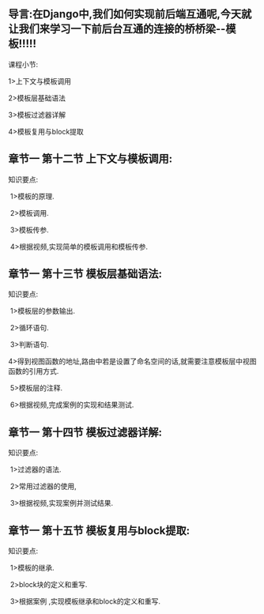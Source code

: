 ## 导言:在Django中,我们如何实现前后端互通呢,今天就让我们来学习一下前后台互通的连接的桥桥梁--模板!!!!!

课程小节:  

1>上下文与模板调用

2>模板层基础语法

3>模板过滤器详解

4>模板复用与block提取

## 章节一  第十二节 上下文与模板调用:
   知识要点:

​        1>模板的原理.

​        2>模板调用.

​        3>模板传参.

​        4>根据视频,实现简单的模板调用和模板传参.

## 章节一  第十三节 模板层基础语法:
   知识要点:

​        1>模板层的参数输出.

​        2>循环语句.

​        3>判断语句.

​        4>得到视图函数的地址,路由中若是设置了命名空间的话,就需要注意模板层中视图函数的引用方式.

​        5>模板层的注释.

​        6>根据视频,完成案例的实现和结果测试.

## 章节一  第十四节 模板过滤器详解:
   知识要点:

​        1>过滤器的语法.

​        2>常用过滤器的使用,

​        3>根据视频,实现案例并测试结果.

## 章节一  第十五节 模板复用与block提取:
   知识要点:

​        1>模板的继承.

​        2>block块的定义和重写.

​        3>根据案例 ,实现模板继承和block的定义和重写.